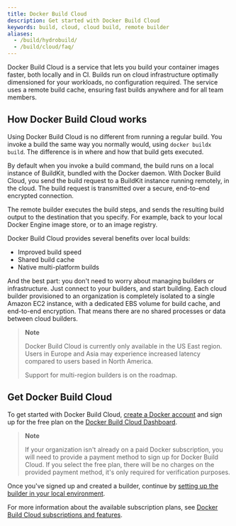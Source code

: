 ```yaml
---
title: Docker Build Cloud
description: Get started with Docker Build Cloud
keywords: build, cloud, cloud build, remote builder
aliases:
  - /build/hydrobuild/
  - /build/cloud/faq/
---
```


Docker Build Cloud is a service that lets you build your container images
faster, both locally and in CI. Builds run on cloud infrastructure optimally
dimensioned for your workloads, no configuration required. The service uses a
remote build cache, ensuring fast builds anywhere and for all team members.

## How Docker Build Cloud works

Using Docker Build Cloud is no different from running a regular build. You invoke a
build the same way you normally would, using `docker buildx build`. The
difference is in where and how that build gets executed.

By default when you invoke a build command, the build runs on a local instance
of BuildKit, bundled with the Docker daemon. With Docker Build Cloud, you send
the build request to a BuildKit instance running remotely, in the cloud. The
build request is transmitted over a secure, end-to-end encrypted connection.

The remote builder executes the build steps, and sends the resulting build
output to the destination that you specify. For example, back to your local
Docker Engine image store, or to an image registry.

Docker Build Cloud provides several benefits over local builds:

- Improved build speed
- Shared build cache
- Native multi-platform builds

And the best part: you don't need to worry about managing builders or
infrastructure. Just connect to your builders, and start building.
Each cloud builder provisioned to an organization is completely
isolated to a single Amazon EC2 instance, with a dedicated EBS volume for build
cache, and end-to-end encryption. That means there are no shared processes or
data between cloud builders.

> **Note**
>
> Docker Build Cloud is currently only available in the US East region. Users
> in Europe and Asia may experience increased latency compared to users based
> in North America.
>
> Support for multi-region builders is on the roadmap.

## Get Docker Build Cloud

To get started with Docker Build Cloud, [create a Docker
account](../../docker-id/_index.md) and sign up for the free plan on the
[Docker Build Cloud Dashboard](https://build.docker.com/).

> **Note**
>
> If your organization isn't already on a paid Docker subscription, you will
> need to provide a payment method to sign up for Docker Build Cloud. If you
> select the free plan, there will be no charges on the provided payment
> method, it's only required for verification purposes.

Once you've signed up and created a builder, continue by [setting up the
builder in your local environment](./setup.md).

For more information about the available subscription plans, see [Docker Build Cloud
subscriptions and features](../../subscription/build-details.md).
